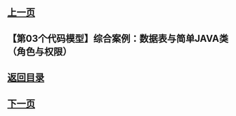 ## [上一页](course41)

##  【第03个代码模型】综合案例：数据表与简单JAVA类（角色与权限）



## [返回目录](https://wuchengcheng110120.github.io/learnJava)
## [下一页](course43)
